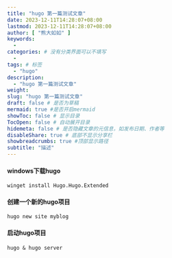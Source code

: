 ```yaml
---
title: "hugo 第一篇测试文章"
date: 2023-12-11T14:28:07+08:00
lastmod: 2023-12-11T14:28:07+08:00
author: [ "熊大如如" ]
keywords:
  -
categories: # 没有分类界面可以不填写
  -
tags: # 标签
  - "hugo"
description:
  - "hugo 第一篇测试文章"
weight:
slug: "hugo 第一篇测试文章"
draft: false # 是否为草稿
mermaid: true #是否开启mermaid
showToc: false # 显示目录
TocOpen: false # 自动展开目录
hidemeta: false # 是否隐藏文章的元信息，如发布日期、作者等
disableShare: true # 底部不显示分享栏
showbreadcrumbs: true #顶部显示路径
subtitle: "描述"
---
```



#### windows下载hugo
```
winget install Hugo.Hugo.Extended
```

#### 创建一个新的hugo项目
```
hugo new site myblog
```

#### 启动hugo项目
```
hugo & hugo server
```